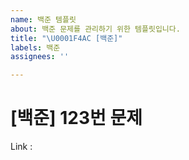 ```yaml
---
name: 백준 템플릿
about: 백준 문제를 관리하기 위한 템플릿입니다.
title: "\U0001F4AC [백준]"
labels: 백준
assignees: ''

---
```


# [백준] 123번 문제

Link :
